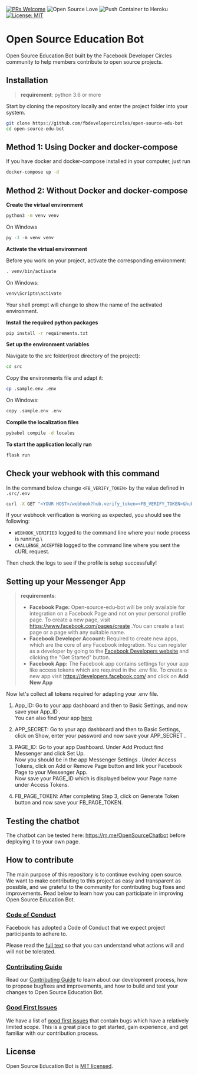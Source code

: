 [![PRs Welcome](https://img.shields.io/badge/PRs-welcome-brightgreen.svg)](https://github.com/fbdevelopercircles/open-source-edu-bot/pulls)
![Open Source Love](https://badges.frapsoft.com/os/v2/open-source.svg?v=103)
![Push Container to Heroku](https://github.com/fbdevelopercircles/open-source-edu-bot/workflows/Push%20Container%20to%20Heroku/badge.svg)
[![License: MIT](https://img.shields.io/badge/License-MIT-yellow.svg)](./LICENSE)

# Open Source Education Bot

Open Source Education Bot built by the Facebook Developer Circles community to help members contribute to open source projects.

## Installation

> **requirement**: python 3.6 or more

Start by cloning the repository locally and enter the project folder into your system.

```bash
git clone https://github.com/fbdevelopercircles/open-source-edu-bot
cd open-source-edu-bot
```

## Method 1: Using Docker and docker-compose

If you have docker and docker-compose installed in your computer, just run

```bash
docker-compose up -d
```


## Method 2: Without Docker and docker-compose

**Create the virtual environment**

```bash
python3 -m venv venv
```

On Windows

```PowerShell
py -3 -m venv venv
```

**Activate the virtual environment**

Before you work on your project, activate the corresponding environment:

```bash
. venv/bin/activate
```

On Windows:
```PowerShell
venv\Scripts\activate
```

Your shell prompt will change to show the name of the activated environment.

**Install the required python packages**

```bash
pip install -r requirements.txt
```

**Set up the environment variables**  

Navigate to the src folder(root directory of the project):

```bash
cd src
```

Copy the environments file and adapt it:

```bash
cp .sample.env .env
```

On Windows:
```bash
copy .sample.env .env
```

**Compile the localization files**

```bash
pybabel compile -d locales
```

**To start the application locally run**

```bash
flask run
```

## Check your webhook with this command

In the command below change `<FB_VERIFY_TOKEN>` by the value defined in `.src/.env`

```bash
curl -X GET "<YOUR HOST>/webhook?hub.verify_token=<FB_VERIFY_TOKEN>&hub.challenge=CHALLENGE_ACCEPTED&hub.mode=subscribe&init_bot=true"
```

If your webhook verification is working as expected, you should see the following:

- `WEBHOOK_VERIFIED` logged to the command line where your node process is running.\
- `CHALLENGE_ACCEPTED` logged to the command line where you sent the cURL request.

Then check the logs to see if the profile is setup successfully!

## Setting up your Messenger App

> **requirements**: 
>- **Facebook Page:**  Open-source-edu-bot will be only available for integration on a Facebook Page and not on your personal profile page.
To create a new page, visit https://www.facebook.com/pages/create .You can create a test page or a page with any suitable name.
>- **Facebook Developer Account:**  Required to create new apps, which are the core of any Facebook integration. You can register as a developer by going to the [Facebook Developers website](https://developers.facebook.com/) and clicking the "Get Started" button.
>- **Facebook App:** The Facebook app contains settings for your app like access tokens which are required in the .env file. To create a new app visit https://developers.facebook.com/ and click on **Add New App**

Now let's collect all tokens required for adapting your .env file.

1.  App_ID: Go to your app dashboard and then to Basic Settings, and now save your App_ID . \
You can also find your app [here](https://developers.facebook.com/apps/) 

2. APP_SECRET: Go to your app dashboard and then to Basic Settings, click on Show, enter your password and now save your APP_SECRET .

3. PAGE_ID: Go to your app Dashboard. Under Add Product find Messenger and click Set Up.\
Now you should be in the app Messenger Settings . 
Under Access Tokens, click on Add or Remove Page button and link your Facebook Page to your Messenger App. \
Now save your PAGE_ID which is displayed below your Page name under Access Tokens.

4. FB_PAGE_TOKEN: After completing Step 3, click on Generate Token button and now save your FB_PAGE_TOKEN.

## Testing the chatbot 

The chatbot can be tested here: https://m.me/OpenSourceChatbot before deploying it to your own page.

## How to contribute

The main purpose of this repository is to continue evolving open source. We want to make contributing to this project as easy and transparent as possible, and we grateful to the community for contributing bug fixes and improvements. Read below to learn how you can participate in improving Open Source Education Bot.

### [Code of Conduct][code]

Facebook has adopted a Code of Conduct that we expect project participants to adhere to.

Please read the [full text][code] so that you can understand what actions will and will not be tolerated.

[code]: ./CODE_OF_CONDUCT.md
### [Contributing Guide][contribute]

Read our [Contributing Guide][contribute] to learn about our development process, how to propose bugfixes and improvements, and how to build and test your changes to Open Source Education Bot.

[contribute]: ./CONTRIBUTING.md

### [Good First Issues][gfi]

We have a list of [good first issues][gfi] that contain bugs which have a relatively limited scope. This is a great place to get started, gain experience, and get familiar with our contribution process.

[gfi]: https://github.com/fbdevelopercircles/open-source-edu-bot/labels/good%20first%20issue

## License

Open Source Education Bot is [MIT licensed](./LICENSE).
